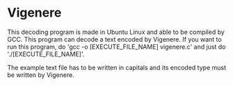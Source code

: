 # Vigenere

This decoding program is made in Ubuntu Linux and able to be compiled by GCC. This program can decode a text encoded by Vigenere. If you want to run this program, do 'gcc -o [EXECUTE_FILE_NAME] vigenere.c' and just do './[EXECUTE_FILE_NAME]'.

The example text file has to be written in capitals and its encoded type must be written by Vigenere.
